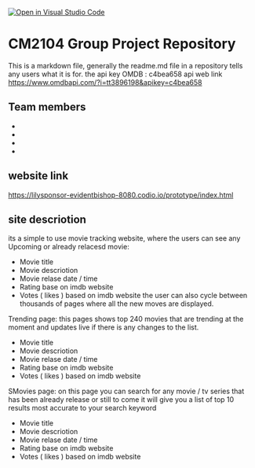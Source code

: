 [![Open in Visual Studio Code](https://classroom.github.com/assets/open-in-vscode-c66648af7eb3fe8bc4f294546bfd86ef473780cde1dea487d3c4ff354943c9ae.svg)](https://classroom.github.com/online_ide?assignment_repo_id=8802490&assignment_repo_type=AssignmentRepo)
# CM2104 Group Project Repository
This is a markdown file, generally the readme.md file in a repository tells any users what it is for. 
the api key OMDB : c4bea658
api web link https://www.omdbapi.com/?i=tt3896198&apikey=c4bea658


## Team members 
-
-
-
-


## website link
https://lilysponsor-evidentbishop-8080.codio.io/prototype/index.html

## site descriotion 
its a simple to use movie tracking website, where the users can see any
Upcoming or already relacesd movie:
- Movie title
- Movie descriotion 
- Movie relase date / time 
- Rating base on imdb website
- Votes ( likes ) based on imdb website
the user can also cycle between thousands of pages where all the new moves are displayed.


Trending page: this pages shows top 240 movies that are trending at the moment and updates live if there is any changes to the list.
- Movie title
- Movie descriotion 
- Movie relase date / time 
- Rating base on imdb website
- Votes ( likes ) based on imdb website

SMovies page: on this page you can search for any movie / tv series that has been already release or still to come it will give you a list of top 10 results most accurate to your search keyword
- Movie title
- Movie descriotion 
- Movie relase date / time 
- Rating base on imdb website
- Votes ( likes ) based on imdb website
